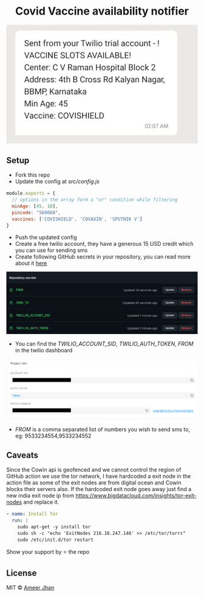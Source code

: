 <h1 align="center">Covid Vaccine availability notifier</h1>

<p align="center">
  <img src="./screenshots/demo.jpeg" alt="demo sms">
</p>

## Setup

* Fork this repo
* Update the config at *src/config.js*

```js
module.exports = {
  // options in the array form a "or" condition while filtering
  minAge: [45, 18],
  pincode: "560008",
  vaccines: ['COVISHIELD', 'COVAXIN', 'SPUTNIK V']
}
```
* Push the updated config
* Create a free twilio account, they have a generous 15 USD credit which you can use for sending sms
* Create following GitHub secrets in your repository, you can read more about it [here](https://docs.github.com/en/actions/reference/encrypted-secrets)

![gh-secret-image](./screenshots/gh-secrets.png)

* You can find the *TWILIO_ACCOUNT_SID*, *TWILIO_AUTH_TOKEN*, *FROM* in the twilio dashboard

![twillio-dashboard](./screenshots/twillio-dashboard.png)

* *FROM* is a comma separated list of numbers you wish to send sms to, eg: 9533234554,9533234552

## Caveats

Since the Cowin api is geofenced and we cannot control the region of GitHub action we use the tor network, 
I have hardcoded a exit node in the action file as some of the exit nodes are from digital ocean and Cowin blocks their servers also. 
If the hardcoded exit node goes away just find a new india exit node ip from https://www.bigdatacloud.com/insights/tor-exit-nodes and replace it.

```yml
- name: Install Tor
  run: |
    sudo apt-get -y install tor
    sudo sh -c "echo 'ExitNodes 216.10.247.146' >> /etc/tor/torrc"
    sudo /etc/init.d/tor restart
```

Show your support by :star: the repo

## License

MIT © [Ameer Jhan](mailto:ameerjhanprof@gmail.com)
